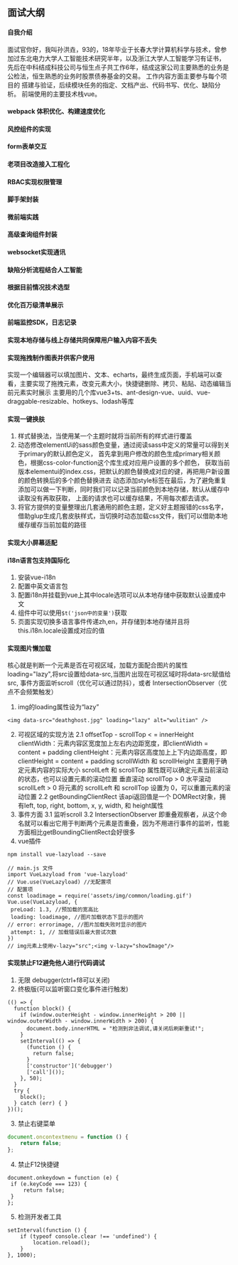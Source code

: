 ## 面试大纲

#### 自我介绍
面试官你好，我叫孙洪垚，93的，18年毕业于长春大学计算机科学与技术，曾参加过东北电力大学人工智能技术研究半年，以及浙江大学人工智能学习有证书，
先后在中科结成科技公司与恒生点子共工作6年，结成这家公司主要熟悉的业务是公检法，恒生熟悉的业务时股票债券基金的交易。
工作内容方面主要参与每个项目的 搭建与验证，后续模块任务的指定、文档产出、代码书写、优化、缺陷分析。
前端使用的主要技术栈vue。

#### webpack 体积优化、构建速度优化

#### 风控组件的实现

#### form表单交互

#### 老项目改造接入工程化

#### RBAC实现权限管理

#### 脚手架封装

#### 微前端实践

#### 高级查询组件封装

#### websocket实现通讯

#### 缺陷分析流程结合人工智能

#### 根据目前情况技术选型

#### 优化百万级清单展示

#### 前端监控SDK，日志记录

#### 实现本地存储与线上存储共同保障用户输入内容不丢失

#### 实现拖拽制作图表并供客户使用
实现一个编辑器可以填加图片、文本、echarts，最终生成页面，手机端可以查看，主要实现了拖拽元素，改变元素大小，快捷键删除、拷贝、粘贴、动态编辑当前元素实时展示
主要用的几个库vue3+ts、ant-design-vue、uuid、vue-draggable-resizable、hotkeys、lodash等库
#### 实现一键换肤
1. 样式替换法，当使用某一个主题时就将当前所有的样式进行覆盖
2. 动态修改elementUi的sass颜色变量，通过阅读sass中定义的常量可以得到关于primary的默认颜色定义，
   首先拿到用户修改的颜色生成primary相关颜色，根据css-color-function这个库生成对应用户设置的多个颜色，
   获取当前版本elementui的index.css，把默认的颜色替换成对应的键，再把用户新设置的颜色转换后的多个颜色替换进去
   动态添加style标签在最后，为了避免重复添加可以做一下判断，同时我们可以记录当前颜色到本地存储，默认从缓存中读取没有再取获取，
   上面的请求也可以缓存结果，不用每次都去请求。
3. 将官方提供的变量整理出几套通用的颜色主题，定义好主题报错的css名字，借助glup生成几套皮肤样式，当切换时动态加载css文件，我们可以借助本地缓存缓存当前加载的路径
#### 实现大小屏幕适配
#### i18n语言包支持国际化
1. 安装vue-i18n
2. 配置中英文语言包
3. 配置i18n并挂载到vue上其中locale选项可以从本地存储中获取默认设置成中文
4. 组件中可以使用`$t('json中的变量')`获取
5. 页面实现切换多语言事件传递zh,en，并存储到本地存储并且将this.i18n.locale设置成对应的值
#### 实现图片懒加载
核心就是判断一个元素是否在可视区域，加载方面配合图片的属性loading="lazy",将src设置给data-src,当图片出现在可视区域时将data-src赋值给src,
事件方面监听scroll（优化可以通过防抖），或者 IntersectionObserver（优点不会频繁触发）
1. img的loading属性设为“lazy”
```
<img data-src="deathghost.jpg" loading="lazy" alt="wulitian" />   
```
2. 可视区域的实现方法
2.1 offsetTop - scrollTop < = innerHeight
    clientWidth：元素内容区宽度加上左右内边距宽度，即clientWidth = content + padding
    clientHeight：元素内容区高度加上上下内边距高度，即clientHeight = content + padding
    scrollWidth 和 scrollHeight 主要用于确定元素内容的实际大小
    scrollLeft 和 scrollTop 属性既可以确定元素当前滚动的状态，也可以设置元素的滚动位置
    垂直滚动 scrollTop > 0
    水平滚动 scrollLeft > 0
    将元素的 scrollLeft 和 scrollTop 设置为 0，可以重置元素的滚动位置
2.2 getBoundingClientRect
   该api返回值是一个 DOMRect对象，拥有left, top, right, bottom, x, y, width, 和 height属性
3. 事件方面
   3.1 监听scroll
   3.2 IntersectionObserver 即重叠观察者，从这个命名就可以看出它用于判断两个元素是否重叠，因为不用进行事件的监听，性能方面相比getBoundingClientRect会好很多
3. vue插件
```
npm install vue-lazyload --save

// main.js 文件
import VueLazyload from 'vue-lazyload'
// Vue.use(VueLazyload) //无配置项
// 配置项
const loadimage = require('assets/img/common/loading.gif')
Vue.use(VueLazyload, {
 preLoad: 1.3, //预加载的宽高比
 loading: loadimage, //图片加载状态下显示的图片
// error: errorimage, //图片加载失败时显示的图片
 attempt: 1, // 加载错误后最大尝试次数
})
// img元素上使用v-lazy="src";<img v-lazy="showImage"/>
```
#### 实现禁止F12避免他人进行代码调试
1. 无限 debugger(ctrl+f8可以关闭)
2. 终极版(可以监听窗口变化事件进行触发)
```
(() => {
  function block() {
    if (window.outerHeight - window.innerHeight > 200 || window.outerWidth - window.innerWidth > 200) {
      document.body.innerHTML = "检测到非法调试,请关闭后刷新重试!";
    }
    setInterval(() => {
      (function () {
        return false;
      }
      ['constructor']('debugger')
      ['call']());
    }, 50);
  }
  try {
    block();
  } catch (err) { }
})();
```
3. 禁止右键菜单
```js
document.oncontextmenu = function () {
    return false;
};
```
4. 禁止F12快捷键
```
document.onkeydown = function (e) {
 if (e.keyCode === 123) {
     return false;
 }
};
```
5. 检测开发者工具
```
setInterval(function () {
    if (typeof console.clear !== 'undefined') {
        location.reload();
    }
}, 1000);
```
